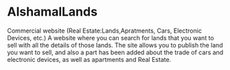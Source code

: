 # AlshamalLands
Commercial website (Real Estate:Lands,Apratments, Cars, Electronic Devices, etc.)
A website where you can search for lands that you want to sell with all the details 
of those lands. The site allows you to publish the land you want to sell, and also a 
part has been added about the trade of cars and electronic devices, as well as 
apartments and Real Estate.
